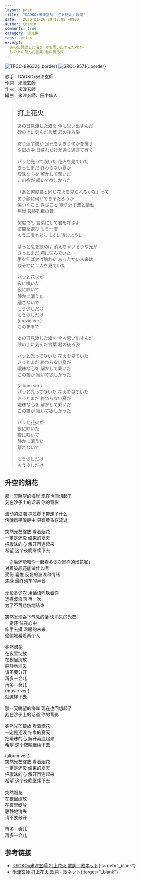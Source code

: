 ```yaml
---
layout: post
title:  "DAOKOx米津玄師「打上花火」歌词"
date:   2020-01-26 20:17:08 +0800
author: Coshin
comments: true
category: 译文集
tags: Lyrics
excerpt:
  あの日見渡した渚を 今も思い出すんだ<br>
  砂の上に刻んだ言葉 君の後ろ姿
---
```

![TFCC-89632](https://is2-ssl.mzstatic.com/image/thumb/Music118/v4/0f/b0/e7/0fb0e7cc-54bc-76c5-f598-d9a489dcdecb/source/600x600bb.jpg){:.border}
![SRCL-9571](https://is5-ssl.mzstatic.com/image/thumb/Music118/v4/d7/02/8a/d7028a3a-bd1b-e54a-04f3-c2c459174ad1/source/600x600bb.jpg){:.border}

歌手：DAOKOx米津玄師<br>
作詞：米津玄師<br>
作曲：米津玄師<br>
編曲：米津玄師、田中隼人

<blockquote class="original">
  <h2>打上花火</h2>
  <p>
    あの日見渡した渚を 今も思い出すんだ<br>
    砂の上に刻んだ言葉 君の後ろ姿<br>
    <br>
    寄り返す波が 足元をよぎり何かを攫う<br>
    夕凪の中 日暮れだけが通り過ぎて行く<br>
    <br>
    パッと光って咲いた 花火を見ていた<br>
    きっとまだ 終わらない夏が<br>
    曖昧な心を 解かして繋いだ<br>
    この夜が 続いて欲しかった<br>
    <br>
    「あと何度君と同じ花火を見られるかな」って<br>
    笑う顔に何ができるだろうか<br>
    傷つくこと 喜ぶこと 繰り返す波と情動<br>
    焦燥 最終列車の音<br>
    <br>
    何度でも 言葉にして君を呼ぶよ<br>
    波間を選び もう一度<br>
    もう二度と悲しまずに済むように<br>
    <br>
    はっと息を飲めば 消えちゃいそうな光が<br>
    きっとまだ 胸に住んでいた<br>
    手を伸ばせば触れた あったかい未来は<br>
    ひそかに二人を見ていた<br>
    <br>
    パッと花火が<br>
    夜に咲いた<br>
    夜に咲いて<br>
    静かに消えた<br>
    離さないで<br>
    もう少しだけ<br>
    もう少しだけ<br>
    (movie ver.)<br>
    このままで<br>
    <br>
    あの日見渡した渚を 今も思い出すんだ<br>
    砂の上に刻んだ言葉 君の後ろ姿<br>
    <br>
    パッと光って咲いた 花火を見ていた<br>
    きっとまだ 終わらない夏が<br>
    曖昧な心を 解かして繋いだ<br>
    この夜が 続いて欲しかった<br>
    <br>
    (album ver.)<br>
    パッと光って咲いた 花火を見ていた<br>
    きっとまだ 終わらない夏が<br>
    曖昧な心を 解かして繋いだ<br>
    この夜が 続いて欲しかった<br>
    <br>
    パッと花火が<br>
    夜に咲いた<br>
    夜に咲いて<br>
    静かに消えた<br>
    離れないで<br>
    <br>
    もう少しだけ<br>
    もう少しだけ
  </p>
</blockquote>

<div class="translation">
  <h2>升空的烟花</h2>
  <p>
    那一天眺望的海岸 现在也回想起了<br>
    刻在沙子上的话语 你的背影<br>
    <br>
    波动的浪潮 掠过脚下带走了什么<br>
    傍晚风平浪静中 只有黄昏在流逝<br>
    <br>
    突然光芒绽放 看着烟花<br>
    一定是还没 结束的夏天<br>
    把暧昧的心 解开再连起来<br>
    希望 这个夜晚继续下去<br>
    <br>
    「之后还能和你一起看多少次同样的烟花呢」<br>
    对着笑颜还能做什么呢<br>
    受伤 喜悦 反复的波浪和情绪<br>
    焦躁 最终列车的声音<br>
    <br>
    无论多少次 用话语呼唤着你<br>
    选择波浪间 再一次<br>
    为了不再悲伤地结束<br>
    <br>
    突然发现吞下气息的话 快消失的光芒<br>
    一定还 住在心中<br>
    伸手去摸 温暖的未来<br>
    偷偷地看着两个人<br>
    <br>
    突然烟花<br>
    在夜里绽放<br>
    在夜里绽放<br>
    静静地消失<br>
    请不要分开<br>
    再多一会儿<br>
    再多一会儿<br>
    (movie ver.)<br>
    就这样下去<br>
    <br>
    那一天眺望的海岸 现在也回想起了<br>
    刻在沙子上的话语 你的背影<br>
    <br>
    突然光芒绽放 看着烟花<br>
    一定是还没 结束的夏天<br>
    把暧昧的心 解开再连起来<br>
    希望 这个夜晚继续下去<br>
    <br>
    (album ver.)<br>
    突然光芒绽放 看着烟花<br>
    一定是还没 结束的夏天<br>
    把暧昧的心 解开再连起来<br>
    希望 这个夜晚继续下去<br>
    <br>
    突然烟花<br>
    在夜里绽放<br>
    在夜里绽放<br>
    静静地消失<br>
    请不要分开<br>
    <br>
    再多一会儿<br>
    再多一会儿
  </p>
</div>

## 参考链接

* [DAOKOx米津玄師 打上花火 歌詞 - 歌ネット](https://www.uta-net.com/song/234130/){:target="_blank"}
* [米津玄師 打上花火 歌詞 - 歌ネット](https://www.uta-net.com/song/238729/){:target="_blank"}
